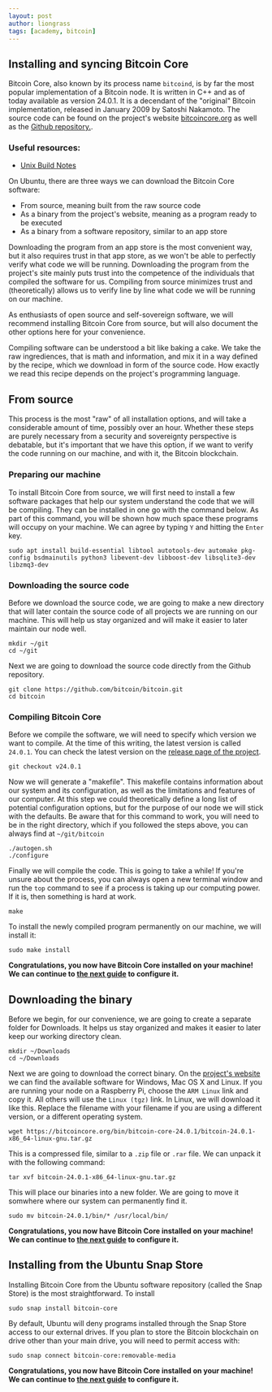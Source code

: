 ```yaml
---
layout: post
author: liongrass
tags: [academy, bitcoin]
---
```


## Installing and syncing Bitcoin Core

Bitcoin Core, also known by its process name `bitcoind`, is by far the most popular implementation of a Bitcoin node. It is written in C++ and as of today available as version 24.0.1. It is a decendant of the "original" Bitcoin implementation, released in January 2009 by Satoshi Nakamoto. The source code can be found on the project's website [bitcoincore.org](https://bitcoincore.org/) as well as the [Github repository.](https://github.com/bitcoin/bitcoin).

### Useful resources:

- [Unix Build Notes](https://github.com/bitcoin/bitcoin/blob/master/doc/build-unix.md)

On Ubuntu, there are three ways we can download the Bitcoin Core software:

- From source, meaning built from the raw source code
- As a binary from the project's website, meaning as a program ready to be executed
- As a binary from a software repository, similar to an app store

Downloading the program from an app store is the most convenient way, but it also requires trust in that app store, as we won't be able to perfectly verify what code we will be running. Downloading the program from the project's site mainly puts trust into the competence of the individuals that compiled the software for us. Compiling from source minimizes trust and (theoretically) allows us to verify line by line what code we will be running on our machine.

As enthusiasts of open source and self-sovereign software, we will recommend installing Bitcoin Core from source, but will also document the other options here for your convenience.

Compiling software can be understood a bit like baking a cake. We take the raw ingrediences, that is math and information, and mix it in a way defined by the recipe, which we download in form of the source code. How exactly we read this recipe depends on the project's programming language.

## From source

This process is the most "raw" of all installation options, and will take a considerable amount of time, possibly over an hour. Whether these steps are purely necessary from a security and sovereignty perspective is debatable, but it's important that we have this option, if we want to verify the code running on our machine, and with it, the Bitcoin blockchain.

### Preparing our machine

To install Bitcoin Core from source, we will first need to install a few software packages that help our system understand the code that we will be compiling. They can be installed in one go with the command below. As part of this command, you will be shown how much space these programs will occupy on your machine. We can agree by typing `Y` and hitting the `Enter` key.

```shell
sudo apt install build-essential libtool autotools-dev automake pkg-config bsdmainutils python3 libevent-dev libboost-dev libsqlite3-dev libzmq3-dev
```

### Downloading the source code

Before we download the source code, we are going to make a new directory that will later contain the source code of all projects we are running on our machine. This will help us stay organized and will make it easier to later maintain our node well.

```shell
mkdir ~/git
cd ~/git
```

Next we are going to download the source code directly from the Github repository.

```
git clone https://github.com/bitcoin/bitcoin.git
cd bitcoin
```

### Compiling Bitcoin Core

Before we compile the software, we will need to specify which version we want to compile. At the time of this writing, the latest version is called `24.0.1`. You can check the latest version on the [release page of the project](https://github.com/bitcoin/bitcoin/releases).

```shell
git checkout v24.0.1
```

Now we will generate a "makefile". This makefile contains information about our system and its configuration, as well as the limitations and features of our computer. At this step we could theoretically define a long list of potential configuration options, but for the purpose of our node we will stick with the defaults. Be aware that for this command to work, you will need to be in the right directory, which if you followed the steps above, you can always find at `~/git/bitcoin`

```shell
./autogen.sh
./configure
```

Finally we will compile the code. This is going to take a while! If you're unsure about the process, you can always open a new terminal window and run the `top` command to see if a process is taking up our computing power. If it is, then something is hard at work.

```shell
make
```

To install the newly compiled program permanently on our machine, we will install it:

```shell
sudo make install
```

**Congratulations, you now have Bitcoin Core installed on your machine! We can continue to [the next guide](/configure-bitcoin) to configure it.**

## Downloading the binary

Before we begin, for our convenience, we are going to create a separate folder for Downloads. It helps us stay organized and makes it easier to later keep our working directory clean.

```shell
mkdir ~/Downloads
cd ~/Downloads
```

Next we are going to download the correct binary. On the [project's website](https://bitcoincore.org/en/download/) we can find the available software for Windows, Mac OS X and Linux. If you are running your node on a Raspberry Pi, choose the `ARM Linux` link and copy it. All others will use the `Linux (tgz)` link. In Linux, we will download it like this. Replace the filename with your filename if you are using a different version, or a different operating system.

```shell
wget https://bitcoincore.org/bin/bitcoin-core-24.0.1/bitcoin-24.0.1-x86_64-linux-gnu.tar.gz
```

This is a compressed file, similar to a `.zip` file or `.rar` file. We can unpack it with the following command:

```shell
tar xvf bitcoin-24.0.1-x86_64-linux-gnu.tar.gz
```

This will place our binaries into a new folder. We are going to move it somwhere where our system can permanently find it.

```shell
sudo mv bitcoin-24.0.1/bin/* /usr/local/bin/
```

**Congratulations, you now have Bitcoin Core installed on your machine! We can continue to [the next guide](/configure-bitcoin) to configure it.**

## Installing from the Ubuntu Snap Store

Installing Bitcoin Core from the Ubuntu software repository (called the Snap Store) is the most straightforward. To install 

```shell
sudo snap install bitcoin-core
```

By default, Ubuntu will deny programs installed through the Snap Store access to our external drives. If you plan to store the Bitcoin blockchain on drive other than your main drive, you will need to permit access with:

```shell
sudo snap connect bitcoin-core:removable-media
```

**Congratulations, you now have Bitcoin Core installed on your machine! We can continue to [the next guide](/configure-bitcoin) to configure it.**
